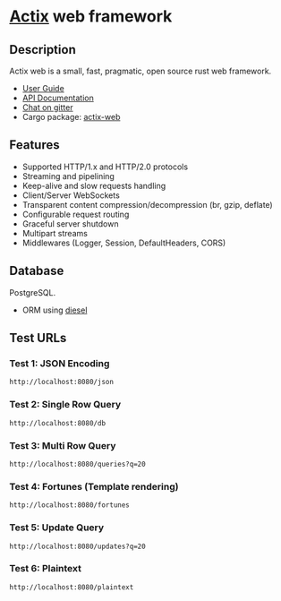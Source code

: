# [Actix](https://actix.rs) web framework

## Description

Actix web is a small, fast, pragmatic, open source rust web framework.

* [User Guide](https://actix.rs/book/actix-web/)
* [API Documentation](https://docs.rs/actix-web/)
* [Chat on gitter](https://gitter.im/actix/actix)
* Cargo package: [actix-web](https://crates.io/crates/actix-web)

## Features

* Supported HTTP/1.x and HTTP/2.0 protocols
* Streaming and pipelining
* Keep-alive and slow requests handling
* Client/Server WebSockets
* Transparent content compression/decompression (br, gzip, deflate)
* Configurable request routing
* Graceful server shutdown
* Multipart streams
* Middlewares (Logger, Session, DefaultHeaders, CORS)

## Database

PostgreSQL.

* ORM using [diesel](http://diesel.rs)

## Test URLs

### Test 1: JSON Encoding

    http://localhost:8080/json

### Test 2: Single Row Query

    http://localhost:8080/db

### Test 3: Multi Row Query

    http://localhost:8080/queries?q=20

### Test 4: Fortunes (Template rendering)

    http://localhost:8080/fortunes

### Test 5: Update Query

    http://localhost:8080/updates?q=20

### Test 6: Plaintext

    http://localhost:8080/plaintext
